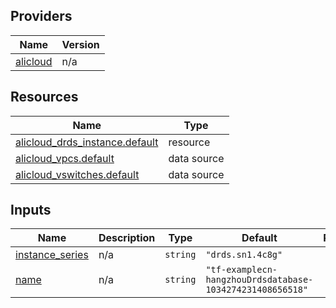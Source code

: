 <!-- BEGIN_TF_DOCS -->
## Providers

| Name | Version |
|------|---------|
| <a name="provider_alicloud"></a> [alicloud](#provider\_alicloud) | n/a |

## Resources

| Name | Type |
|------|------|
| [alicloud_drds_instance.default](https://registry.terraform.io/providers/hashicorp/alicloud/latest/docs/resources/drds_instance) | resource |
| [alicloud_vpcs.default](https://registry.terraform.io/providers/hashicorp/alicloud/latest/docs/data-sources/vpcs) | data source |
| [alicloud_vswitches.default](https://registry.terraform.io/providers/hashicorp/alicloud/latest/docs/data-sources/vswitches) | data source |

## Inputs

| Name | Description | Type | Default | Required |
|------|-------------|------|---------|:--------:|
| <a name="input_instance_series"></a> [instance\_series](#input\_instance\_series) | n/a | `string` | `"drds.sn1.4c8g"` | no |
| <a name="input_name"></a> [name](#input\_name) | n/a | `string` | `"tf-examplecn-hangzhouDrdsdatabase-1034274231408656518"` | no |
<!-- END_TF_DOCS -->    